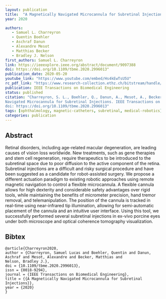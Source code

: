 ```yaml
---
layout: publication
title:  "A Magnetically Navigated Microcannula for Subretinal Injections"
year: 2020

authors: 
   - Samuel L. Charreyron
   - Quentin Boehler
   - Aschraf Danun
   - Alexandre Mesot
   - Matthias Becker
   - Bradley J. Nelson
first_authors: Samuel L. Charreyron
link: https://ieeexplore.ieee.org/abstract/document/9097388
doi: https://doi.org/10.1109/tbme.2020.2996013" 
publication_date: 2020-05-20
youtube_link: "https://www.youtube.com/embed/Hs4kEwTsU5U"
rc_pdf_link: "https://www.research-collection.ethz.ch/bitstream/handle/20.500.11850/416852/Subretinal_TBME.pdf"
publication: IEEE Transactions on Biomedical Engineering
status: published
citation: "Charreyron, S. L., Boehler, Q., Danun, A., Mesot, A., Becker, M., & Nelson, B. J. (2020). A Magnetically
Navigated Microcannula for Subretinal Injections. IEEE Transactions on Biomedical Engineering.
doi: https://doi.org/10.1109/tbme.2020.2996013"
tags: [ophthalmology, magnetic-catheters, subretinal, medical-robotics]
categories: publication
---
```


## Abstract ##
Retinal disorders, including age-related macular degeneration, are leading causes of vision loss worldwide. New
treatments, such as gene therapies and stem cell regeneration, require therapeutics to be introduced to the subretinal
space due to poor diffusion to the active component of the retina. Subretinal injections are a difficult and risky
surgical procedure and have been suggested as a candidate for robot-assisted surgery. We propose a different actuation
paradigm to existing robotic approaches using remote magnetic navigation to control a flexible microcannula. A flexible
cannula allows for high dexterity and considerable safety advantages over rigid tools, while maintaining the benefits of
micrometer precision, hand tremor removal, and telemanipulation. The position of the cannula is tracked in real-time
using near-infrared tip illumination, allowing for semi-automatic placement of the cannula and an intuitive user
interface. Using this tool, we successfully performed several subretinal injections in ex-vivo porcine eyes under both
microscope and optical coherence tomography visualization.

## Bibtex ##
~~~
@article{Charreyron2020,
author = {Charreyron, Samuel Lucas and Boehler, Quentin and Danun, Aschraf and Mesot, Alexandre and Becker, Matthias and
Nelson, Bradley J.},
doi = {10.1109/tbme.2020.2996013},
issn = {0018-9294},
journal = {IEEE Transactions on Biomedical Engineering},
title = {{A Magnetically Navigated Microcannula for Subretinal Injections}},
year = {2020}
}
~~~

